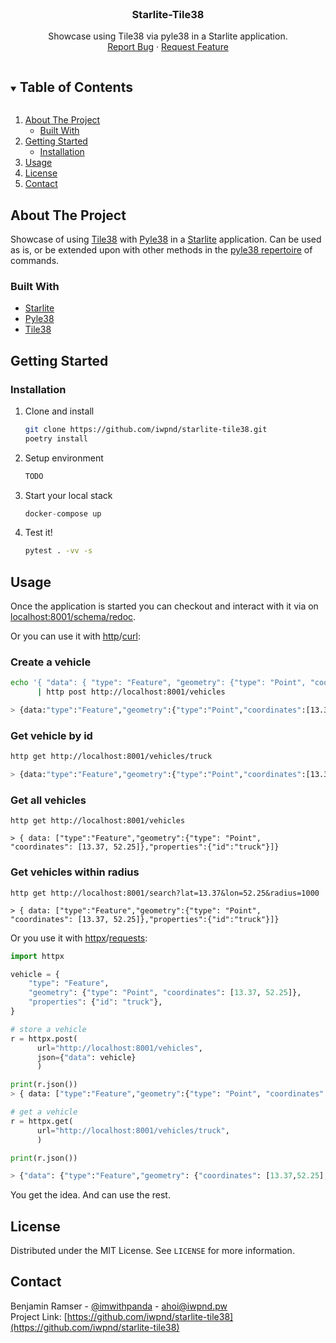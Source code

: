 <br />
<p align="center">
  <h3 align="center">Starlite-Tile38</h3>

  <p align="center">
    Showcase using Tile38 via pyle38 in a Starlite application.
    <br />
    <a href="https://github.com/iwpnd/starlite-tile38/issues">Report Bug</a>
    ·
    <a href="https://github.com/iwpnd/starlite-tile38/issues">Request Feature</a>
  </p>
</p>

<!-- TABLE OF CONTENTS -->
<details open="open">
  <summary><h2 style="display: inline-block">Table of Contents</h2></summary>
  <ol>
    <li>
      <a href="#about-the-project">About The Project</a>
      <ul>
        <li><a href="#built-with">Built With</a></li>
      </ul>
    </li>
    <li>
      <a href="#getting-started">Getting Started</a>
      <ul>
        <li><a href="#installation">Installation</a></li>
      </ul>
    </li>
    <li><a href="#usage">Usage</a></li>
    <li><a href="#license">License</a></li>
    <li><a href="#contact">Contact</a></li>
  </ol>
</details>

<!-- ABOUT THE PROJECT -->

## About The Project

Showcase of using [Tile38](https://github.com/tidwall/tile38) with [Pyle38](https://github.com/iwpnd/pyle38) in a [Starlite](https://github.com/starlite-api/starlite)
application. Can be used as is, or be extended upon with other methods in the [pyle38 repertoire](https://github.com/iwpnd/pyle38#commands) of commands.

### Built With

-   [Starlite](https://github.com/starlite-api/starlite)
-   [Pyle38](https://github.com/iwpnd/pyle38)
-   [Tile38](https://github.com/tidwall/tile38)

<!-- GETTING STARTED -->

## Getting Started

### Installation

1. Clone and install
    ```sh
    git clone https://github.com/iwpnd/starlite-tile38.git
    poetry install
    ```
2. Setup environment
    ```sh
    TODO
    ```
3. Start your local stack
    ```python
    docker-compose up
    ```
4. Test it!
    ```sh
    pytest . -vv -s
    ```

## Usage

Once the application is started you can checkout and interact with it via on [localhost:8001/schema/redoc](http://localhost:8001/schema/redoc).

Or you can use it with [http](https://httpie.io/)/[curl](https://curl.se/):

### Create a vehicle

```sh
echo '{ "data": { "type": "Feature", "geometry": {"type": "Point", "coordinates": [13.37, 52.25]}, "properties": {"id": "truck"}}}' \
      | http post http://localhost:8001/vehicles

> {data:"type":"Feature","geometry":{"type":"Point","coordinates":[13.37, 52.25]},"properties":{"id":"truck"}}
```

### Get vehicle by id
```sh
http get http://localhost:8001/vehicles/truck

> {data:"type":"Feature","geometry":{"type":"Point","coordinates":[13.37, 52.25]},"properties":{"id":"truck"}}
```

### Get all vehicles
```
http get http://localhost:8001/vehicles

> { data: ["type":"Feature","geometry":{"type": "Point", "coordinates": [13.37, 52.25]},"properties":{"id":"truck"}]}
```

### Get vehicles within radius
```
http get http://localhost:8001/search?lat=13.37&lon=52.25&radius=1000

> { data: ["type":"Feature","geometry":{"type": "Point", "coordinates": [13.37, 52.25]},"properties":{"id":"truck"}]}
```


Or you use it with [httpx](https://www.python-httpx.org/)/[requests](https://docs.python-requests.org/en/master/):

```python
import httpx

vehicle = {
    "type": "Feature",
    "geometry": {"type": "Point", "coordinates": [13.37, 52.25]},
    "properties": {"id": "truck"},
}

# store a vehicle
r = httpx.post(
      url="http://localhost:8001/vehicles",
      json={"data": vehicle}
      )

print(r.json())
> { data: ["type":"Feature","geometry":{"type": "Point", "coordinates": [13.37, 52.25]},"properties":{"id":"truck"}]}

# get a vehicle
r = httpx.get(
      url="http://localhost:8001/vehicles/truck",
      )

print(r.json())

> {"data": {"type":"Feature","geometry": {"coordinates": [13.37,52.25],"type": "Point"},"properties": {"id": "truck"}}}
```

You get the idea. And can use the rest.

## License

Distributed under the MIT License. See `LICENSE` for more information.

<!-- CONTACT -->

## Contact

Benjamin Ramser - [@imwithpanda](https://twitter.com/imwithpanda) - ahoi@iwpnd.pw  
Project Link: [https://github.com/iwpnd/starlite-tile38](https://github.com/iwpnd/starlite-tile38)
